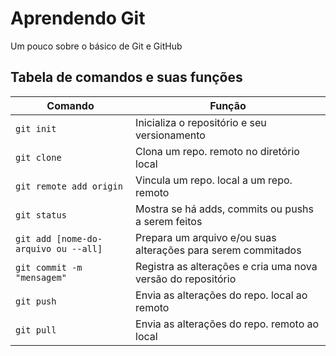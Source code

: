 # Aprendendo Git

Um pouco sobre o básico de Git e GitHub

## Tabela de comandos e suas funções
|Comando|Função|
|--------|-------|
| ```git init```| Inicializa o repositório e seu versionamento|
| ```git clone```| Clona um repo. remoto no diretório local|
|```git remote add origin```|Vincula um repo. local a um repo. remoto|
|```git status```|Mostra se há adds, commits ou pushs a serem feitos|
|```git add [nome-do-arquivo ou --all]```|Prepara um arquivo e/ou suas alterações para serem commitados|
|```git commit -m "mensagem"```|Registra as alterações e cria uma nova versão do repositório|
|```git push```|Envia as alterações do repo. local ao remoto|
|```git pull```|Envia as alterações do repo. remoto ao local|